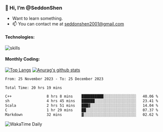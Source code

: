 ### 👋 Hi, I’m @SeddonShen
- Want to learn something.
- 📫 You can contact me at seddonshen2001@gmail.com

#### Technologies:

![skills](https://skillicons.dev/icons?i=scala,js,html,css,bootstrap,jquery,c,cpp,cloudflare,django,docker,flask,git,github,githubactions,linux,latex,mysql,nodejs,ps,php,pr,py,raspberrypi,redis,unreal,v,vscode,vue,bash)

#### Monthly Coding:
[![Top Langs](https://github-readme-stats.vercel.app/api/top-langs?username=seddonshen&show_icons=true&locale=en&layout=compact&hide=html&langs_count=8)](https://github.com/SeddonShen/)
[![Anurag's github stats](https://github-readme-stats.vercel.app/api?username=SeddonShen&count_private=true&show_icons=true)](https://github.com/anuraghazra/github-readme-stats)
<!--START_SECTION:waka-->

```txt
From: 25 November 2023 - To: 25 December 2023

Total Time: 20 hrs 19 mins

C++                8 hrs 8 mins    ██████████░░░░░░░░░░░░░░░   40.06 %
sh                 4 hrs 45 mins   ██████░░░░░░░░░░░░░░░░░░░   23.41 %
Scala              2 hrs 51 mins   ███▓░░░░░░░░░░░░░░░░░░░░░   14.04 %
C                  1 hr 29 mins    ██░░░░░░░░░░░░░░░░░░░░░░░   07.37 %
Markdown           32 mins         ▓░░░░░░░░░░░░░░░░░░░░░░░░   02.62 %
```

<!--END_SECTION:waka-->

![WakaTime Daily](https://wakatime.com/share/@seddon2001/61a7e342-5f12-4fea-bf92-1fac161e97d6.svg)
<!---
SeddonShen/SeddonShen is a ✨ special ✨ repository because its `README.md` (this file) appears on your GitHub profile.
You can click the Preview link to take a look at your changes.
--->
